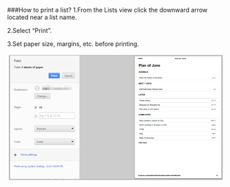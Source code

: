 ###How to print a list?
1.From the Lists view click the downward arrow located near a list name.

2.Select “Print”.

3.Set paper size, margins, etc. before printing.

![](../images/webprint.png)